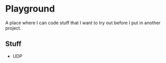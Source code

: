 # Playground

A place where I can code stuff that I want to try out before I put in another project.


## Stuff 

* UDP
